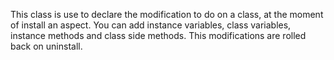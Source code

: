 This class is use to declare the modification to do on a class, at the moment of install an aspect.
You can add instance variables, class variables, instance methods and class side methods.
This modifications are rolled back on uninstall.